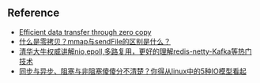 ## Reference
* [Efficient data transfer through zero copy](https://developer.ibm.com/articles/j-zerocopy/?mhsrc=ibmsearch_a&mhq=java%20zero%20copy)
* [什么是零拷贝？mmap与sendFile的区别是什么？ ](https://www.cnblogs.com/ericli-ericli/articles/12923420.html)
* [清华大牛权威讲解nio,epoll,多路复用，更好的理解redis-netty-Kafka等热门技术](https://www.bilibili.com/video/BV11K4y1C7rm/?spm_id_from=333.337.search-card.all.click&vd_source=550a4dc4b2a914c0681a14307bbe8cbe)
* [同步与异步、阻塞与非阻塞傻傻分不清楚？你得从linux中的5种IO模型看起](https://juejin.cn/post/7119034398078402568)